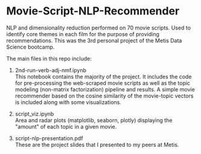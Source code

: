 # Movie-Script-NLP-Recommender
NLP and dimensionality reduction performed on 70 movie scripts. Used to identify core themes in each film for the purpose of providing recommendations. This was the 3rd personal project of the Metis Data Science bootcamp.

The main files in this repo include:
1) 2nd-run-verb-adj-nmf.ipynb <br>
This notebook contains the majority of the project. It includes the code for pre-processing the web-scraped movie scripts as well as the topic modeling (non-matrix factorization) pipeline and results. A simple movie recommender based on the cosine similarity of the movie-topic vectors is included along with some visualizations. 

2) script_viz.ipynb <br>
Area and radar plots (matplotlib, seaborn, plotly) displaying the "amount" of each topic in a given movie. 

3) script-nlp-presentation.pdf <br>
These are the project slides that I presented to my peers at Metis. 

